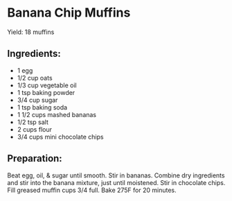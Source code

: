 Banana Chip Muffins
===================

Yield: 18 muffins

Ingredients:
------------

- 1 egg
- 1/2 cup oats
- 1/3 cup vegetable oil
- 1 tsp baking powder
- 3/4 cup sugar
- 1 tsp baking soda
- 1 1/2 cups mashed bananas
- 1/2 tsp salt
- 2 cups flour
- 3/4 cups mini chocolate chips

Preparation:
------------

Beat egg, oil, & sugar until smooth. Stir in bananas. Combine dry ingredients
and stir into the banana mixture, just until moistened. Stir in chocolate
chips. Fill greased muffin cups 3/4 full. Bake 275F for 20 minutes.

[source]: Mom